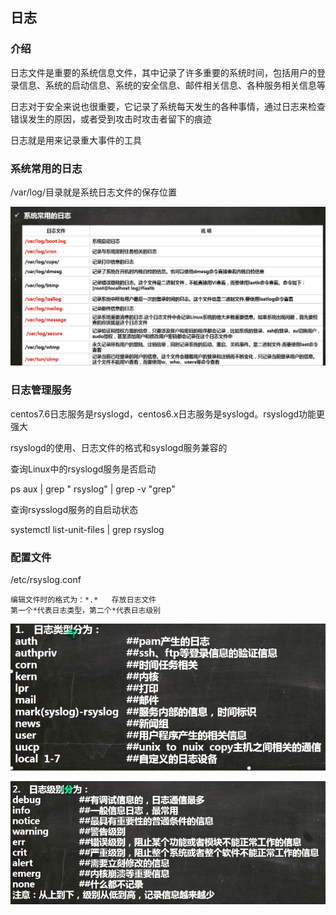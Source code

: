 ## 日志

### 介绍

日志文件是重要的系统信息文件，其中记录了许多重要的系统时间，包括用户的登录信息、系统的启动信息、系统的安全信息、邮件相关信息、各种服务相关信息等

日志对于安全来说也很重要，它记录了系统每天发生的各种事情，通过日志来检查错误发生的原因，或者受到攻击时攻击者留下的痕迹

日志就是用来记录重大事件的工具

### 系统常用的日志

/var/log/目录就是系统日志文件的保存位置

![image-20210218235454235](Linux-日志.assets/image-20210218235454235.png)

### 日志管理服务

centos7.6日志服务是rsyslogd，centos6.x日志服务是syslogd。rsyslogd功能更强大

rsyslogd的使用、日志文件的格式和syslogd服务兼容的

查询Linux中的rsyslogd服务是否启动

ps aux | grep " rsyslog" | grep -v "grep"

查询rsysslogd服务的自启动状态

systemctl list-unit-files | grep rsyslog



### 配置文件

/etc/rsyslog.conf

```
编辑文件时的格式为：*.*	存放日志文件
第一个*代表日志类型，第二个*代表日志级别
```

![image-20210219000853683](Linux-日志.assets/image-20210219000853683.png)

![image-20210219000926606](Linux-日志.assets/image-20210219000926606.png)